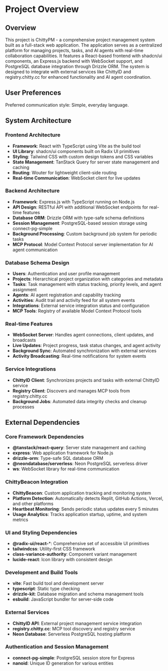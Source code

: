 # Project Overview

## Overview

This project is ChittyPM - a comprehensive project management system built as a full-stack web application. The application serves as a centralized platform for managing projects, tasks, and AI agents with real-time collaboration capabilities. It features a React-based frontend with shadcn/ui components, an Express.js backend with WebSocket support, and PostgreSQL database integration through Drizzle ORM. The system is designed to integrate with external services like ChittyID and registry.chitty.cc for enhanced functionality and AI agent coordination.

## User Preferences

Preferred communication style: Simple, everyday language.

## System Architecture

### Frontend Architecture
- **Framework**: React with TypeScript using Vite as the build tool
- **UI Library**: shadcn/ui components built on Radix UI primitives
- **Styling**: Tailwind CSS with custom design tokens and CSS variables
- **State Management**: TanStack Query for server state management and caching
- **Routing**: Wouter for lightweight client-side routing
- **Real-time Communication**: WebSocket client for live updates

### Backend Architecture
- **Framework**: Express.js with TypeScript running on Node.js
- **API Design**: RESTful API with additional WebSocket endpoints for real-time features
- **Database ORM**: Drizzle ORM with type-safe schema definitions
- **Session Management**: PostgreSQL-based session storage using connect-pg-simple
- **Background Processing**: Custom background job system for periodic tasks
- **MCP Protocol**: Model Context Protocol server implementation for AI agent communication

### Database Schema Design
- **Users**: Authentication and user profile management
- **Projects**: Hierarchical project organization with categories and metadata
- **Tasks**: Task management with status tracking, priority levels, and agent assignment
- **Agents**: AI agent registration and capability tracking
- **Activities**: Audit trail and activity feed for all system events
- **Integrations**: External service integration status and configuration
- **MCP Tools**: Registry of available Model Context Protocol tools

### Real-time Features
- **WebSocket Server**: Handles agent connections, client updates, and broadcasts
- **Live Updates**: Project progress, task status changes, and agent activity
- **Background Sync**: Automated synchronization with external services
- **Activity Broadcasting**: Real-time notifications for system events

### Service Integrations
- **ChittyID Client**: Synchronizes projects and tasks with external ChittyID service
- **Registry Client**: Discovers and manages MCP tools from registry.chitty.cc
- **Background Jobs**: Automated data integrity checks and cleanup processes

## External Dependencies

### Core Framework Dependencies
- **@tanstack/react-query**: Server state management and caching
- **express**: Web application framework for Node.js
- **drizzle-orm**: Type-safe SQL database ORM
- **@neondatabase/serverless**: Neon PostgreSQL serverless driver
- **ws**: WebSocket library for real-time communication

### ChittyBeacon Integration
- **ChittyBeacon**: Custom application tracking and monitoring system
- **Platform Detection**: Automatically detects Replit, GitHub Actions, Vercel, and other platforms
- **Heartbeat Monitoring**: Sends periodic status updates every 5 minutes
- **Usage Analytics**: Tracks application startup, uptime, and system metrics

### UI and Styling Dependencies
- **@radix-ui/react-***: Comprehensive set of accessible UI primitives
- **tailwindcss**: Utility-first CSS framework
- **class-variance-authority**: Component variant management
- **lucide-react**: Icon library with consistent design

### Development and Build Tools
- **vite**: Fast build tool and development server
- **typescript**: Static type checking
- **drizzle-kit**: Database migration and schema management tools
- **esbuild**: JavaScript bundler for server-side code

### External Services
- **ChittyID API**: External project management service integration
- **registry.chitty.cc**: MCP tool discovery and registry service
- **Neon Database**: Serverless PostgreSQL hosting platform

### Authentication and Session Management
- **connect-pg-simple**: PostgreSQL session store for Express
- **nanoid**: Unique ID generation for various entities